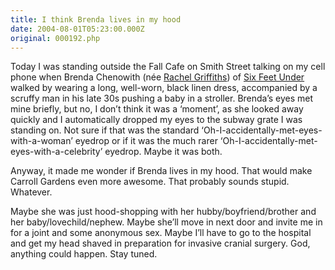 ```yaml
---
title: I think Brenda lives in my hood
date: 2004-08-01T05:23:00.000Z
original: 000192.php
---
```


Today I was standing outside the Fall Cafe on Smith Street talking on my cell phone when Brenda Chenowith (née <a href="http://imdb.com/name/nm0341737/">Rachel Griffiths</a>) of <a href="http://imdb.com/title/tt0248654/">Six Feet Under</a> walked by wearing a long, well-worn, black linen dress, accompanied by a scruffy man in his late 30s pushing a baby in a stroller. Brenda’s eyes met mine briefly, but no, I don’t think it was a ‘moment’, as she looked away quickly and I automatically dropped my eyes to the subway grate I was standing on. Not sure if that was the standard ‘Oh-I-accidentally-met-eyes-with-a-woman’ eyedrop or if it was the much rarer ‘Oh-I-accidentally-met-eyes-with-a-celebrity’ eyedrop. Maybe it was both.

Anyway, it made me wonder if Brenda lives in my hood. That would make Carroll Gardens even more awesome. That probably sounds stupid. Whatever.

Maybe she was just hood-shopping with her hubby/boyfriend/brother and her baby/lovechild/nephew. Maybe she’ll move in next door and invite me in for a joint and some anonymous sex. Maybe I’ll have to go to the hospital and get my head shaved in preparation for invasive cranial surgery. God, anything could happen. Stay tuned.
